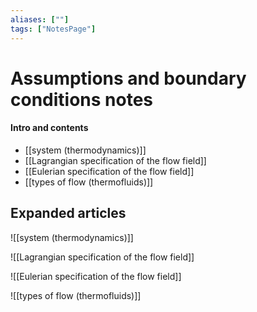 ```yaml
---
aliases: [""]
tags: ["NotesPage"]
---
```


# Assumptions and boundary conditions notes

#### Intro and contents
- [[system (thermodynamics)]]
- [[Lagrangian specification of the flow field]]
- [[Eulerian specification of the flow field]]
- [[types of flow (thermofluids)]]


## Expanded articles
![[system (thermodynamics)]]

![[Lagrangian specification of the flow field]]

![[Eulerian specification of the flow field]]

![[types of flow (thermofluids)]]

